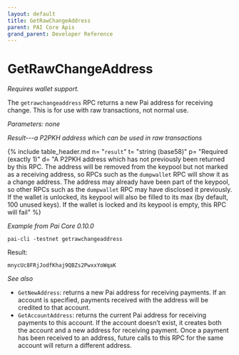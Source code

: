 ```yaml
---
layout: default
title: GetRawChangeAddress
parent: PAI Core Apis
grand_parent: Developer Reference
---
```


GetRawChangeAddress
========================

*Requires wallet support.*

The `getrawchangeaddress` RPC returns a new Pai address for receiving change. This is for use with raw transactions, not normal use.

*Parameters: none*

*Result---a P2PKH address which can be used in raw transactions*

{% include table_header.md
  n= "`result`"
  t= "string (base58)"
  p= "Required<br>(exactly 1)"
  d= "A P2PKH address which has not previously been returned by this RPC.  The address will be removed from the keypool but not marked as a receiving address, so RPCs such as the `dumpwallet` RPC will show it as a change address.  The address may already have been part of the keypool, so other RPCs such as the `dumpwallet` RPC may have disclosed it previously.  If the wallet is unlocked, its keypool will also be filled to its max (by default, 100 unused keys).  If the wallet is locked and its keypool is empty, this RPC will fail"
%}

*Example from Pai Core 0.10.0*

```
pai-cli -testnet getrawchangeaddress
```

Result:

```
mnycUc8FRjJodfKhaj9QBZs2PwxxYoWqaK
```

*See also*

* `GetNewAddress`: returns a new Pai address for receiving payments. If an account is specified, payments received with the address will be credited to that account.
* `GetAccountAddress`:  returns the current Pai address for receiving payments to this account. If the account doesn’t exist, it creates both the account and a new address for receiving payment. Once a payment has been received to an address, future calls to this RPC for the same account will return a different address.
